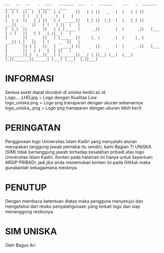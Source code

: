 ```plaintext
__   __  __    _  ___   _______  ___   _  _______    ___   _  _______  ______   ___   ______    ___  
|  | |  ||  |  | ||   | |       ||   | | ||   _   |  |   | | ||       ||      | |   | |    _ |  |   | 
|  | |  ||   |_| ||   | |  _____||   |_| ||  |_|  |  |   |_| ||    ___||  _    ||   | |   | ||  |   | 
|  |_|  ||       ||   | | |_____ |      _||       |  |      _||   |___ | | |   ||   | |   |_||_ |   | 
|       ||  _    ||   | |_____  ||     |_ |       |  |     |_ |    ___|| |_|   ||   | |    __  ||   | 
|       || | |   ||   |  _____| ||    _  ||   _   |  |    _  ||   |___ |       ||   | |   |  | ||   | 
|_______||_|  |__||___| |_______||___| |_||__| |__|  |___| |_||_______||______| |___| |___|  |_||___| 
```

# INFORMASI
Semua asset dapat diunduh di uniska-kediri.ac.id <br>
Logo.....LHD.jpg = Logo dengan Kualitas Low <br>
logo_uniska.png = Logo png transparan dengan ukuran sebenarnya <br>
logo_uniska_.png = Logo png transparan dengan ukuran lebih kecil <br>


# PERINGATAN
Penggunaan logo Universitas Islam Kadiri yang menyalahi aturan merupakan tanggung jawab pemakai itu sendiri, kami Bagian TI UNISKA (SIM) tidak bertanggung jawab terhadap kesalahan pribadi atas logo Universitas Islam Kadiri. Konten pada halaman ini hanya untuk keperluan ARSIP PRIBADI, jadi jika anda menemukan konten ini pada GitHub maka gunakanlah sebagaimana mestinya.

# PENUTUP
Dengan membaca ketentuan diatas maka pengguna menyetujui dan mengetahui dari resiko penyalahgunaan yang terkait logo dan siap menanggung resikonya.


# SIM UNISKA
Oleh Bagus Ari
